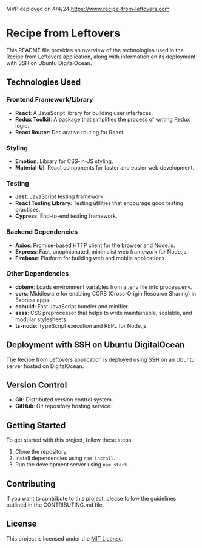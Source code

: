 MVP deployed on 4/4/24 https://www.recipe-from-leftovers.com

# Recipe from Leftovers

This README file provides an overview of the technologies used in the Recipe from Leftovers application, along with information on its deployment with SSH on Ubuntu DigitalOcean.

## Technologies Used

### Frontend Framework/Library

- **React**: A JavaScript library for building user interfaces.
- **Redux Toolkit**: A package that simplifies the process of writing Redux logic.
- **React Router**: Declarative routing for React.

### Styling

- **Emotion**: Library for CSS-in-JS styling.
- **Material-UI**: React components for faster and easier web development.

### Testing

- **Jest**: JavaScript testing framework.
- **React Testing Library**: Testing utilities that encourage good testing practices.
- **Cypress**: End-to-end testing framework.

### Backend Dependencies

- **Axios**: Promise-based HTTP client for the browser and Node.js.
- **Express**: Fast, unopinionated, minimalist web framework for Node.js.
- **Firebase**: Platform for building web and mobile applications.

### Other Dependencies

- **dotenv**: Loads environment variables from a .env file into process.env.
- **cors**: Middleware for enabling CORS (Cross-Origin Resource Sharing) in Express apps.
- **esbuild**: Fast JavaScript bundler and minifier.
- **sass**: CSS preprocessor that helps to write maintainable, scalable, and modular stylesheets.
- **ts-node**: TypeScript execution and REPL for Node.js.

## Deployment with SSH on Ubuntu DigitalOcean

The Recipe from Leftovers application is deployed using SSH on an Ubuntu server hosted on DigitalOcean.

## Version Control

- **Git**: Distributed version control system.
- **GitHub**: Git repository hosting service.

## Getting Started

To get started with this project, follow these steps:

1. Clone the repository.
2. Install dependencies using `npm install`.
3. Run the development server using `npm start`.

## Contributing

If you want to contribute to this project, please follow the guidelines outlined in the CONTRIBUTING.md file.

## License

This project is licensed under the [MIT License](LICENSE).
